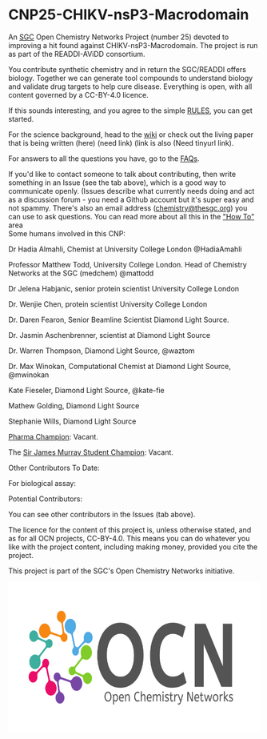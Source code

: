 # CNP25-CHIKV-nsP3-Macrodomain

An [SGC]((https://www.thesgc.org/)) Open Chemistry Networks Project (number 25) devoted to improving a hit found against CHIKV-nsP3-Macrodomain. The project is run as part of the READDI-AViDD consortium.

You contribute synthetic chemistry and in return the SGC/READDI offers biology. Together we can generate tool compounds to understand biology and validate drug targets to help cure disease. Everything is open, with all content governed by a CC-BY-4.0 licence.

If this sounds interesting, and you agree to the simple [RULES](https://www.thesgc.org/sgc-open-chemistry-networks/terms-of-use), you can get started.

For the science background, head to the [wiki](https://github.com/StructuralGenomicsConsortium/CNP25-CHIKV-nsP3-Macrodomain/wiki) or check out the living paper that is being written (here) (need link) (link is also (Need tinyurl link).

For answers to all the questions you have, go to the [FAQs](https://www.thesgc.org/sgc-open-chemistry-networks/faq).

If you'd like to contact someone to talk about contributing, then write something in an Issue (see the tab above), which is a good way to communicate openly. (Issues describe what currently needs doing and act as a discussion forum - you need a Github account but it's super easy and not spammy. There's also an email address (chemistry@thesgc.org) you can use to ask questions. You can read more about all this in the ["How To"](https://github.com/StructuralGenomicsConsortium/Chemistry_TechOps_HowTo/wiki) area  
Some humans involved in this CNP: 

Dr Hadia Almahli, Chemist at University College London @HadiaAmahli

Professor Matthew Todd, University College London. Head of Chemistry Networks at the SGC (medchem) @mattodd 

Dr Jelena Habjanic, senior protein scientist University College London

Dr. Wenjie Chen, protein scientist University College London

Dr. Daren Fearon, Senior Beamline Scientist Diamond Light Source.

Dr. Jasmin Aschenbrenner, scientist at Diamond Light Source 

Dr. Warren Thompson, Diamond Light Source, @waztom

Dr. Max Winokan, Computational Chemist at Diamond Light Source, @mwinokan 

Kate Fieseler, Diamond Light Source, @kate-fie

Mathew Golding, Diamond Light Source

Stephanie Wills, Diamond Light Source


[Pharma Champion](https://github.com/StructuralGenomicsConsortium/Chemistry_TechOps_HowTo/wiki/Pharma-Industry-Champions): Vacant.

The [Sir James Murray Student Champion](https://www.thesgc.org/sgc-open-chemistry-networks/champions-program): Vacant.  

Other Contributors To Date: 

For biological assay:


Potential Contributors:


You can see other contributors in the Issues (tab above).

The licence for the content of this project is, unless otherwise stated, and as for all OCN projects, CC-BY-4.0. This means you can do whatever you like with the project content, including making money, provided you cite the project.

This project is part of the SGC's Open Chemistry Networks initiative.

<a href="url"><img src="https://github.com/StructuralGenomicsConsortium/Chemistry_TechOps_HowTo/blob/main/Open%20Chemistry%20Networks%20Logos/OCN_Logo_Final_smban.png?raw=true" align="centre" height="300" ></a>
